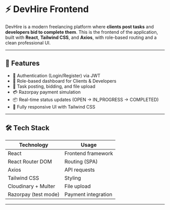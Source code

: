 # ⚡ DevHire Frontend

DevHire is a modern freelancing platform where **clients post tasks** and **developers bid to complete them**. This is the frontend of the application, built with **React**, **Tailwind CSS**, and **Axios**, with role-based routing and a clean professional UI.

---

## 🚀 Features

- 🔐 Authentication (Login/Register) via JWT
- 👤 Role-based dashboard for Clients & Developers
- 📝 Task posting, bidding, and file upload
- 💳 Razorpay payment simulation
- 📦 Real-time status updates (OPEN → IN_PROGRESS → COMPLETED)
- 🎨 Fully responsive UI with Tailwind CSS

---

## 🛠️ Tech Stack

| Technology | Usage |
|------------|-------|
| React      | Frontend framework |
| React Router DOM | Routing (SPA) |
| Axios      | API requests |
| Tailwind CSS | Styling |
| Cloudinary + Multer | File upload |
| Razorpay (test mode) | Payment integration |

---

 

